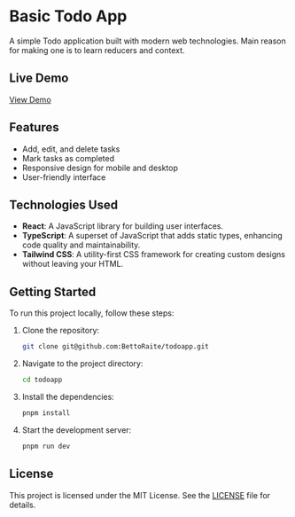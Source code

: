 
# Basic Todo App

A simple Todo application built with modern web technologies. Main reason for making one is to learn reducers and context.

## Live Demo

[View Demo](https://todoapp-6jsexevhz-bettoraites-projects-49310c2a.vercel.app)

## Features

- Add, edit, and delete tasks
- Mark tasks as completed
- Responsive design for mobile and desktop
- User-friendly interface

## Technologies Used

- **React**: A JavaScript library for building user interfaces.
- **TypeScript**: A superset of JavaScript that adds static types, enhancing code quality and maintainability.
- **Tailwind CSS**: A utility-first CSS framework for creating custom designs without leaving your HTML.

## Getting Started

To run this project locally, follow these steps:

1. Clone the repository:
   ```bash
   git clone git@github.com:BettoRaite/todoapp.git
   ```
2. Navigate to the project directory:
   ```bash
   cd todoapp
   ```
3. Install the dependencies:
   ```bash
   pnpm install
   ```
4. Start the development server:
   ```bash
   pnpm run dev
   ```
   
   
## License

This project is licensed under the MIT License. See the [LICENSE](LICENSE) file for details.
